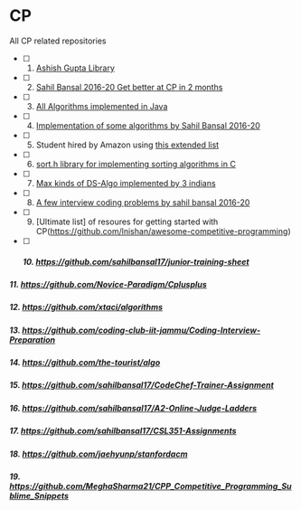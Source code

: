 # CP

All CP related repositories

- [ ] 1.   [Ashish Gupta Library](https://github.com/Ashishgup1/Competitive-Coding)

- [ ] 2.   [Sahil Bansal 2016-20 Get better at CP in 2 months](https://github.com/sahilbansal17/Get_Better_at_CP_in_2_Months)

- [ ] 3.   [All Algorithms implemented in Java](https://github.com/TheAlgorithms/Java)

- [ ] 4.   [Implementation of some algorithms by Sahil Bansal 2016-20](https://github.com/sahilbansal17/Competitive_Coding)

- [ ] 5.   Student hired by Amazon using [this extended list](https://github.com/jwasham/coding-interview-university)

- [ ] 6.   [sort.h library for implementing sorting algorithms in C](https://github.com/swenson/sort)

- [ ] 7.   [Max kinds of DS-Algo implemented by 3 indians](https://github.com/VAR-solutions/Algorithms)

- [ ] 8.   [A few interview coding problems by sahil bansal 2016-20](https://github.com/sahilbansal17/Coding-Interview-Problems)

- [ ] 9.   [Ultimate list] of resoures for getting started with CP(https://github.com/lnishan/awesome-competitive-programming)

- [ ] ##### 10.   https://github.com/sahilbansal17/junior-training-sheet

##### 11.   https://github.com/Novice-Paradigm/Cplusplus

##### 12.  https://github.com/xtaci/algorithms

##### 13.  https://github.com/coding-club-iit-jammu/Coding-Interview-Preparation

##### 14.  https://github.com/the-tourist/algo

##### 15.  https://github.com/sahilbansal17/CodeChef-Trainer-Assignment

##### 16.  https://github.com/sahilbansal17/A2-Online-Judge-Ladders

##### 17.  https://github.com/sahilbansal17/CSL351-Assignments

##### 18.  https://github.com/jaehyunp/stanfordacm

##### 19.  https://github.com/MeghaSharma21/CPP_Competitive_Programming_Sublime_Snippets
